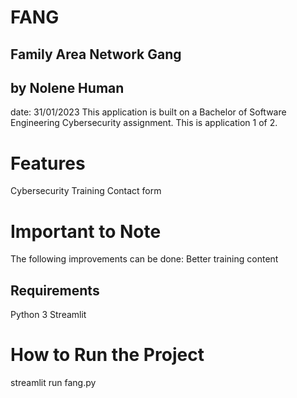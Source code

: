 
# FANG
## Family Area Network Gang
## by Nolene Human 
date: 31/01/2023
This application is built on a Bachelor of Software Engineering Cybersecurity assignment. This is application 1 of 2.


# Features
Cybersecurity Training
Contact form

# Important to Note

The following improvements can be done:
Better training content

## Requirements

Python 3
Streamlit


# How to Run the Project
streamlit run fang.py



